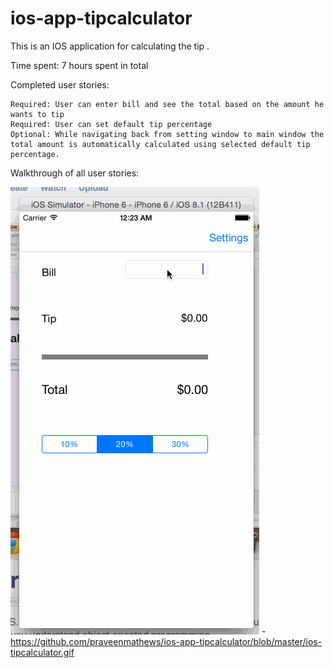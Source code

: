 # ios-app-tipcalculator
This is an IOS application for calculating the tip . 


Time spent: 7 hours spent in total


Completed user stories:

    Required: User can enter bill and see the total based on the amount he wants to tip 
    Required: User can set default tip percentage 
    Optional: While navigating back from setting window to main window the total amount is automatically calculated using selected default tip percentage. 
    
    


Walkthrough of all user stories:

![Video Walkthrough](ios-tipcalculator.gif ) - https://github.com/praveenmathews/ios-app-tipcalculator/blob/master/ios-tipcalculator.gif 
